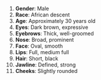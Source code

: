 1. **Gender**: Male
2. **Race**: African descent
3. **Age**: Approximately 30 years old
4. **Eyes**: Dark brown, expressive
5. **Eyebrows**: Thick, well-groomed
6. **Nose**: Broad, prominent
7. **Face**: Oval, smooth
8. **Lips**: Full, medium full
9. **Hair**: Short, black
10. **Jawline**: Defined, strong
11. **Cheeks**: Slightly rounded